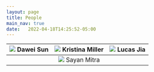 ```yaml
---
layout: page
title: People
main_nav: true
date:   2022-04-18T14:25:52-05:00
---
```


|<img src="/Race/assets/dawei.png"> Dawei Sun|<img src="/Race/assets/kristina.jpg"> Kristina Miller|<img src="/Race/assets/lucas.jpg"> Lucas Jia|
|:---:|:---:|:---:|
||<img src="/Race/assets/sayan_small_m.jpg"> Sayan Mitra||

